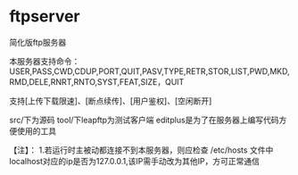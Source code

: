 # ftpserver
简化版ftp服务器

本服务器支持命令：USER,PASS,CWD,CDUP,PORT,QUIT,PASV,TYPE,RETR,STOR,LIST,PWD,MKD,RMD,DELE,RNRT,RNTO,SYST,FEAT,SIZE，QUIT

支持[上传下载限速]、[断点续传]、[用户鉴权]、[空闲断开]

src/下为源码
tool/下leapftp为测试客户端
editplus是为了在服务器上编写代码方便使用的工具

【注】：
1.若运行时主被动都连接不到本服务器，则应检查 /etc/hosts 文件中localhost对应的ip是否为127.0.0.1,该IP需手动改为其他IP，方可正常通信
